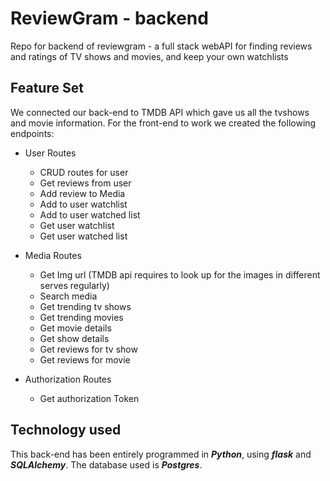 # ReviewGram - backend
Repo for backend of reviewgram - a full stack webAPI for finding reviews and ratings of TV shows and movies, and keep your own watchlists

 
## Feature Set

We connected our back-end to TMDB API which gave us all the tvshows and movie information. For the front-end to work we created the following endpoints:

 - User Routes
	 - CRUD routes for user
	 - Get reviews from user
	 - Add review to Media
	 - Add to user watchlist
	 - Add to user watched list
	 - Get user watchlist
	 - Get user watched list
	 
 - Media Routes
	 - Get Img url (TMDB api requires to look up for the images in different serves regularly)
	 - Search media
	 - Get trending tv shows
	 - Get trending movies
	 - Get movie details
	 - Get show details
	 - Get reviews for tv show
	 - Get reviews for movie
	   
 - Authorization Routes
	 - Get authorization Token

## Technology used
This back-end has been entirely programmed in ***Python***, using ***flask*** and ***SQLAlchemy***. The database used is ***Postgres***.
